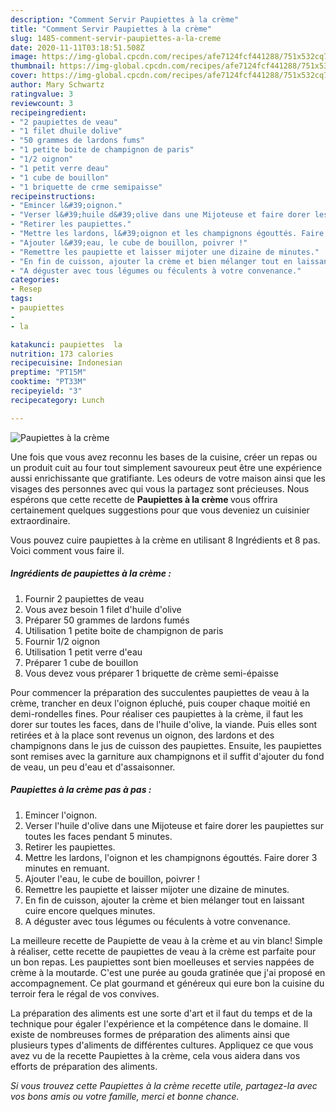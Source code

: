 ```yaml
---
description: "Comment Servir Paupiettes à la crème"
title: "Comment Servir Paupiettes à la crème"
slug: 1485-comment-servir-paupiettes-a-la-creme
date: 2020-11-11T03:18:51.508Z
image: https://img-global.cpcdn.com/recipes/afe7124fcf441288/751x532cq70/paupiettes-a-la-creme-photo-principale-de-la-recette.jpg
thumbnail: https://img-global.cpcdn.com/recipes/afe7124fcf441288/751x532cq70/paupiettes-a-la-creme-photo-principale-de-la-recette.jpg
cover: https://img-global.cpcdn.com/recipes/afe7124fcf441288/751x532cq70/paupiettes-a-la-creme-photo-principale-de-la-recette.jpg
author: Mary Schwartz
ratingvalue: 3
reviewcount: 3
recipeingredient:
- "2 paupiettes de veau"
- "1 filet dhuile dolive"
- "50 grammes de lardons fums"
- "1 petite boite de champignon de paris"
- "1/2 oignon"
- "1 petit verre deau"
- "1 cube de bouillon"
- "1 briquette de crme semipaisse"
recipeinstructions:
- "Emincer l&#39;oignon."
- "Verser l&#39;huile d&#39;olive dans une Mijoteuse et faire dorer les paupiettes sur toutes les faces pendant 5 minutes."
- "Retirer les paupiettes."
- "Mettre les lardons, l&#39;oignon et les champignons égouttés. Faire dorer 3 minutes en remuant."
- "Ajouter l&#39;eau, le cube de bouillon, poivrer !"
- "Remettre les paupiette et laisser mijoter une dizaine de minutes."
- "En fin de cuisson, ajouter la crème et bien mélanger tout en laissant cuire encore quelques minutes."
- "A déguster avec tous légumes ou féculents à votre convenance."
categories:
- Resep
tags:
- paupiettes
- 
- la

katakunci: paupiettes  la 
nutrition: 173 calories
recipecuisine: Indonesian
preptime: "PT15M"
cooktime: "PT33M"
recipeyield: "3"
recipecategory: Lunch

---
```



![Paupiettes à la crème](https://img-global.cpcdn.com/recipes/afe7124fcf441288/751x532cq70/paupiettes-a-la-creme-photo-principale-de-la-recette.jpg)

Une fois que vous avez reconnu les bases de la cuisine, créer un repas ou un produit cuit au four tout simplement savoureux peut être une expérience aussi enrichissante que gratifiante. Les odeurs de votre maison ainsi que les visages des personnes avec qui vous la partagez sont précieuses. Nous espérons que cette recette de <strong> Paupiettes à la crème </strong> vous offrira certainement quelques suggestions pour que vous deveniez un cuisinier extraordinaire.

<!--inarticleads1-->

Vous pouvez cuire paupiettes à la crème en utilisant 8 Ingrédients et 8 pas. Voici comment vous faire il.

##### Ingrédients de paupiettes à la crème :

1. Fournir 2 paupiettes de veau
1. Vous avez besoin 1 filet d&#39;huile d&#39;olive
1. Préparer 50 grammes de lardons fumés
1. Utilisation 1 petite boite de champignon de paris
1. Fournir 1/2 oignon
1. Utilisation 1 petit verre d&#39;eau
1. Préparer 1 cube de bouillon
1. Vous devez vous préparer 1 briquette de crème semi-épaisse


Pour commencer la préparation des succulentes paupiettes de veau à la crème, trancher en deux l&#39;oignon épluché, puis couper chaque moitié en demi-rondelles fines. Pour réaliser ces paupiettes à la crème, il faut les dorer sur toutes les faces, dans de l&#39;huile d&#39;olive, la viande. Puis elles sont retirées et à la place sont revenus un oignon, des lardons et des champignons dans le jus de cuisson des paupiettes. Ensuite, les paupiettes sont remises avec la garniture aux champignons et il suffit d&#39;ajouter du fond de veau, un peu d&#39;eau et d&#39;assaisonner. 

<!--inarticleads2-->

##### Paupiettes à la crème pas à pas :

1. Emincer l&#39;oignon.
1. Verser l&#39;huile d&#39;olive dans une Mijoteuse et faire dorer les paupiettes sur toutes les faces pendant 5 minutes.
1. Retirer les paupiettes.
1. Mettre les lardons, l&#39;oignon et les champignons égouttés. Faire dorer 3 minutes en remuant.
1. Ajouter l&#39;eau, le cube de bouillon, poivrer !
1. Remettre les paupiette et laisser mijoter une dizaine de minutes.
1. En fin de cuisson, ajouter la crème et bien mélanger tout en laissant cuire encore quelques minutes.
1. A déguster avec tous légumes ou féculents à votre convenance.


La meilleure recette de Paupiette de veau à la crème et au vin blanc! Simple à réaliser, cette recette de paupiettes de veau à la crème est parfaite pour un bon repas. Les paupiettes sont bien moelleuses et servies nappées de crème à la moutarde. C&#39;est une purée au gouda gratinée que j&#39;ai proposé en accompagnement. Ce plat gourmand et généreux qui eure bon la cuisine du terroir fera le régal de vos convives. 

<!--inarticleads1-->

<p>
La préparation des aliments est une sorte d'art et il faut du temps et de la technique pour égaler l'expérience et la compétence dans le domaine. Il existe de nombreuses formes de préparation des aliments ainsi que plusieurs types d'aliments de différentes cultures. Appliquez ce que vous avez vu de la recette Paupiettes à la crème, cela vous aidera dans vos efforts de préparation des aliments.
</p>

<p>
<i>Si vous trouvez cette Paupiettes à la crème recette utile, partagez-la avec vos bons amis ou votre famille, merci et bonne chance.</i>
</p>
